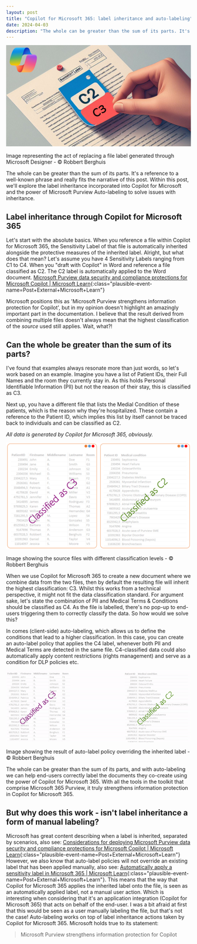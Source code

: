 ```yaml
---
layout: post
title: "Copilot for Microsoft 365: label inheritance and auto-labeling"
date: 2024-04-03
description: "The whole can be greater than the sum of its parts. It's a reference to a well-known phrase and really fits the narrative of this post. Within this post, we'll explore the label inheritance incorporated into Copilot for Microsoft and the power of Microsoft Purview Auto-labeling to solve issues with inheritance."
---
```


![Image representing the act of replacing a file label generated through Microsoft Designer - © Robbert Berghuis](/assets/images/20240403-replacingalabel.png)
<figcaption>Image representing the act of replacing a file label generated through Microsoft Designer - © Robbert Berghuis</figcaption>

The whole can be greater than the sum of its parts. It's a reference to a well-known phrase and really fits the narrative of this post. Within this post, we'll explore the label inheritance incorporated into Copilot for Microsoft and the power of Microsoft Purview Auto-labeling to solve issues with inheritance.

## Label inheritance through Copilot for Microsoft 365
Let's start with the absolute basics. When you reference a file within Copilot for Microsoft 365, the Sensitivity Label of that file is automatically inherited alongside the protective measures of the inherited label. Alright, but what does that mean? Let's assume you have 4 Sensitivity Labels ranging from C1 to C4. When you "draft with Copilot" in Word and reference a file classified as C2. The C2 label is automatically applied to the Word document. [Microsoft Purview data security and compliance protections for Microsoft Copilot | Microsoft Learn](https://learn.microsoft.com/en-us/purview/ai-microsoft-purview){:class="plausible-event-name=Post+External+Microsoft+Learn"}

Microsoft positions this as 'Microsoft Purview strengthens information protection for Copilot', but in my opinion doesn't highlight an amazingly important part in the documentation. I believe that the result derived from combining multiple files doesn't always mean that the highest classification of the _source_ used still applies. Wait, what?!

## Can the whole be greater than the sum of its parts?
I've found that examples always resonate more than just words, so let's work based on an example. Imagine you have a list of Patient IDs, their Full Names and the room they currently stay in. As this holds Personal Identifiable Information (PII) but not the reason of their stay, this is classified as C3.

Next up, you have a different file that lists the Medial Condition of these patients, which is the reason why they're hospitalized. These contain a reference to the Patient ID, which implies this list by itself cannot be traced back to individuals and can be classified as C2.

_All data is generated by Copilot for Microsoft 365, obviously._

![Image showing the source files with different classification levels - © Robbert Berghuis](/assets/images/20240403-filewithclassification.png)
<figcaption>Image showing the source files with different classification levels - © Robbert Berghuis</figcaption>

 When we use Copilot for Microsoft 365 to create a new document where we combine data from the two files, then by default the resulting file will inherit the highest classification: C3. Whilst this works from a technical perspective, it might not fit the data classification standard. For argument sake, let's state the combination of PII and Medical Terms & Conditions should be classified as C4. As the file is labelled, there's no pop-up to end-users triggering them to correctly classify the data. So how would we solve this? 

In comes (client-side) auto-labeling, which allows us to define the conditions that lead to a higher classification. In this case, you can create an auto-label policy that applies the C4 label, whenever both PII and Medical Terms are detected in the same file. C4-classified data could also automatically apply content restrictions (rights management) and serve as a condition for DLP policies etc. 

![Image showing the result of auto-label policy overriding the inherited label - © Robbert Berghuis](/assets/images/20240403-autolabeloverride.gif)
<figcaption>Image showing the result of auto-label policy overriding the inherited label - © Robbert Berghuis</figcaption>

The whole can be greater than the sum of its parts, and with auto-labeling we can help end-users correctly label the documents they co-create using the power of Copilot for Microsoft 365. With all the tools in the toolkit that comprise Microsoft 365 Purview, it truly strengthens information protection in Copilot for Microsoft 365.

## But why does this work - isn't label inheritance a form of manual labeling?
Microsoft has great content describing when a label is inherited, separated by scenarios, also see: [Considerations for deploying Microsoft Purview data security and compliance protections for Microsoft Copilot | Microsoft Learn](https://learn.microsoft.com/en-us/purview/ai-microsoft-purview-considerations#will-an-existing-label-be-overridden-for-sensitivity-label-inheritance){:class="plausible-event-name=Post+External+Microsoft+Learn"} However, we also know that auto-label policies will not override an existing label that has been applied manually, also see: [Automatically apply a sensitivity label in Microsoft 365 | Microsoft Learn](https://learn.microsoft.com/en-us/purview/apply-sensitivity-label-automatically#will-an-existing-label-be-overridden){:class="plausible-event-name=Post+External+Microsoft+Learn"}. This means that the way that Copilot for Microsoft 365 applies the inherited label onto the file, is seen as an automatically applied label, not a manual user action. Which is interesting when considering that it's an application integration (Copilot for Microsoft 365) that acts on behalf of the end-user. I was a bit afraid at first that this would be seen as a user manually labeling the file, but that's not the case! Auto-labeling works on top of label inheritance actions taken by Copilot for Microsoft 365. Microsoft holds true to its statement:

> Microsoft Purview strengthens information protection for Copilot 